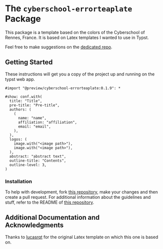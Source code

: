 # The `cyberschool-errorteaplate` Package

This package is a template based on the colors of the Cyberschool of Rennes,
France. It is based on Latex templates I wanted to use in Typst.

Feel free to make suggestions on the [dedicated repo](https://github.com/ErrorTeaPot/Cyberschool_template).

## Getting Started

These instructions will get you a copy of the project up and running on the typst
web app.

```typ
#import "@preview/cyberschool-errorteaplate:0.1.9": *

#show: conf.with(
  title: "Title",
  pre-title: "Pre-title",
  authors: (
    (
      name: "name",
      affiliation: "affiliation",
      email: "email",
    ),
  ),
  logos: (
    image.with("<image path>"),
    image.with("<image path>"),
  ),
  abstract: "abstract text",
  outline-title: "Contents",
  outline-level: 3,
)
```

### Installation

To help with development, fork [this repository](https://github.com/ErrorTeaPot/Cyberschool_template), make your changes and then create a pull request.
For additional information about the guidelines and stuff, refer to the README of
[this repository](https://github.com/typst/packages).

## Additional Documentation and Acknowledgments

Thanks to [lucasrqt](https://github.com/lucasrqt) for the original Latex template
on which this one is based on.
